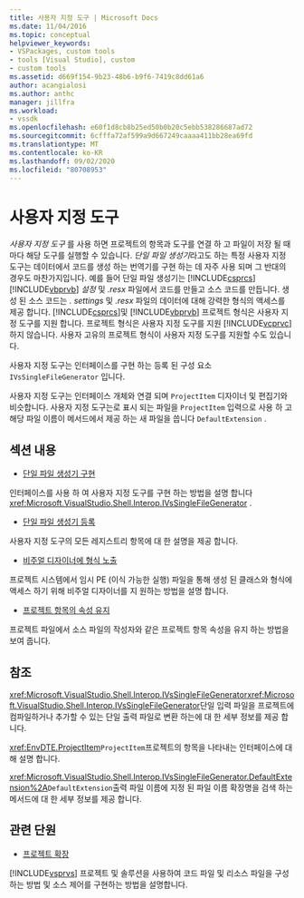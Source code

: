 ```yaml
---
title: 사용자 지정 도구 | Microsoft Docs
ms.date: 11/04/2016
ms.topic: conceptual
helpviewer_keywords:
- VSPackages, custom tools
- tools [Visual Studio], custom
- custom tools
ms.assetid: d669f154-9b23-48b6-b9f6-7419c8dd61a6
author: acangialosi
ms.author: anthc
manager: jillfra
ms.workload:
- vssdk
ms.openlocfilehash: e60f1d8cb8b25ed50b0b20c5ebb538286687ad72
ms.sourcegitcommit: 6cfffa72af599a9d667249caaaa411bb28ea69fd
ms.translationtype: MT
ms.contentlocale: ko-KR
ms.lasthandoff: 09/02/2020
ms.locfileid: "80708953"
---
```

# <a name="custom-tools"></a>사용자 지정 도구
*사용자 지정 도구* 를 사용 하면 프로젝트의 항목과 도구를 연결 하 고 파일이 저장 될 때마다 해당 도구를 실행할 수 있습니다. *단일 파일 생성기*라고도 하는 특정 사용자 지정 도구는 데이터에서 코드를 생성 하는 번역기를 구현 하는 데 자주 사용 되며 그 반대의 경우도 마찬가지입니다. 예를 들어 단일 파일 생성기는 [!INCLUDE[csprcs](../../data-tools/includes/csprcs_md.md)] [!INCLUDE[vbprvb](../../code-quality/includes/vbprvb_md.md)] *설정* 및 *.resx* 파일에서 코드를 만들고 소스 코드를 만듭니다. 생성 된 소스 코드는 *. settings* 및 *.resx* 파일의 데이터에 대해 강력한 형식의 액세스를 제공 합니다. [!INCLUDE[csprcs](../../data-tools/includes/csprcs_md.md)]및 [!INCLUDE[vbprvb](../../code-quality/includes/vbprvb_md.md)] 프로젝트 형식은 사용자 지정 도구를 지원 합니다. 프로젝트 형식은 사용자 지정 도구를 지원 [!INCLUDE[vcprvc](../../code-quality/includes/vcprvc_md.md)] 하지 않습니다. 사용자 고유의 프로젝트 형식이 사용자 지정 도구를 지원할 수도 있습니다.

 사용자 지정 도구는 인터페이스를 구현 하는 등록 된 구성 요소 `IVsSingleFileGenerator` 입니다.

 사용자 지정 도구는 인터페이스 개체와 연결 되며 `ProjectItem` 디자이너 및 편집기와 비슷합니다. 사용자 지정 도구는로 표시 되는 파일을 `ProjectItem` 입력으로 사용 하 고 해당 파일 이름이 메서드에서 제공 하는 새 파일을 씁니다 `DefaultExtension` .

## <a name="in-this-section"></a>섹션 내용
- [단일 파일 생성기 구현](../../extensibility/internals/implementing-single-file-generators.md)

 인터페이스를 사용 하 여 사용자 지정 도구를 구현 하는 방법을 설명 합니다 <xref:Microsoft.VisualStudio.Shell.Interop.IVsSingleFileGenerator> .

- [단일 파일 생성기 등록](../../extensibility/internals/registering-single-file-generators.md)

 사용자 지정 도구의 모든 레지스트리 항목에 대 한 설명을 제공 합니다.

- [비주얼 디자이너에 형식 노출](../../extensibility/internals/exposing-types-to-visual-designers.md)

 프로젝트 시스템에서 임시 PE (이식 가능한 실행) 파일을 통해 생성 된 클래스와 형식에 액세스 하기 위해 비주얼 디자이너를 지 원하는 방법을 설명 합니다.

- [프로젝트 항목의 속성 유지](../../extensibility/persisting-the-property-of-a-project-item.md)

 프로젝트 파일에서 소스 파일의 작성자와 같은 프로젝트 항목 속성을 유지 하는 방법을 보여 줍니다.

## <a name="reference"></a>참조
 <xref:Microsoft.VisualStudio.Shell.Interop.IVsSingleFileGenerator><xref:Microsoft.VisualStudio.Shell.Interop.IVsSingleFileGenerator>단일 입력 파일을 프로젝트에 컴파일하거나 추가할 수 있는 단일 출력 파일로 변환 하는에 대 한 세부 정보를 제공 합니다.

 <xref:EnvDTE.ProjectItem>`ProjectItem`프로젝트의 항목을 나타내는 인터페이스에 대해 설명 합니다.

 <xref:Microsoft.VisualStudio.Shell.Interop.IVsSingleFileGenerator.DefaultExtension%2A>`DefaultExtension`출력 파일 이름에 지정 된 파일 이름 확장명을 검색 하는 메서드에 대 한 세부 정보를 제공 합니다.

## <a name="related-sections"></a>관련 단원
- [프로젝트 확장](../../extensibility/extending-projects.md)

 [!INCLUDE[vsprvs](../../code-quality/includes/vsprvs_md.md)] 프로젝트 및 솔루션을 사용하여 코드 파일 및 리소스 파일을 구성하는 방법 및 소스 제어를 구현하는 방법을 설명합니다.
